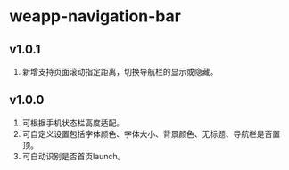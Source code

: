 # weapp-navigation-bar
## v1.0.1
1. 新增支持页面滚动指定距离，切换导航栏的显示或隐藏。
## v1.0.0
1. 可根据手机状态栏高度适配。
2. 可自定义设置包括字体颜色、字体大小、背景颜色、无标题、导航栏是否置顶。
3. 可自动识别是否首页launch。